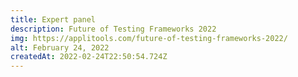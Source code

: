 ```yaml
---
title: Expert panel
description: Future of Testing Frameworks 2022
img: https://applitools.com/future-of-testing-frameworks-2022/
alt: February 24, 2022
createdAt: 2022-02-24T22:50:54.724Z
---
```

